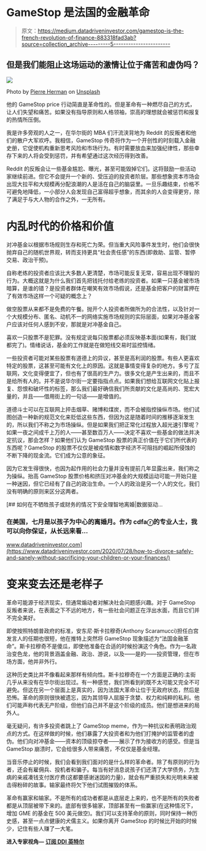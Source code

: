 # GameStop 是法国的金融革命

> 原文：<https://medium.datadriveninvestor.com/gamestop-is-the-french-revolution-of-finance-883318fad3ab?source=collection_archive---------5----------------------->

## 但是我们能阻止这场运动的激情让位于痛苦和虚伪吗？

![](img/feedc81eda95428649697d29fef1b624.png)

Photo by [Pierre Herman](https://unsplash.com/@lepipotron?utm_source=medium&utm_medium=referral) on [Unsplash](https://unsplash.com?utm_source=medium&utm_medium=referral)

他的 GameStop price 行动简直是革命性的。但是革命有一种燃尽自己的方式，让人们失望和痛苦。如果没有指导原则和人格领袖，崇高的理想就会被惩罚和报复的热情所压倒。

我是许多旁观的人之一，在华尔街的 MBA 们汗流浃背地为 Reddit 的反叛者和他们的散户大军欢呼。我相信，GameStop 传奇将作为一个开创性的时刻载入金融史册，它促使机构重新思考风险和市场行为。有时需要放血来加强纪律性，那些幸存下来的人将会受到惩罚，并有希望通过这次经历得到改善。

Reddit 的反叛会让一些基金尴尬、曝光，甚至可能毁掉它们。这将鼓励一些活动家继续前进。但它不会提升一个新的、受压迫的投资者阶层。那些想象资本市场会出现大拉平和大规模再分配浪潮的人是活在自己的脑袋里。一旦乐趣结束，价格不可避免地降低，一小部分人会发现自己富得超乎想象，而其余的人会变得更穷，除了满足于与大人物的合作之外，一无所有。

# 内乱时代的价格和价值

对冲基金以根据市场规则生存和死亡为荣。但当重大风险事件发生时，他们会很快抛弃自己的随机世界观，转而支持更具“社会责任感”的东西(即救助、监管、暂停交易、政治干预)。

自称老练的投资者应该比大多数人更清楚，市场可能反复无常，容易出现不理智的行为。大概这就是为什么我们首先把钱托付给老练的投资者。如果一只基金被市场暗算，是谁的错？是投资者群体在嘲笑有效市场假说，还是基金把客户的财富押在了有效市场这样一个可疑的概念上？

做空股票从来都不是免费的午餐。抛开个人投资者所做所为的合法性，以及针对一个大规模分布、匿名、动机不一的网络实施市场规则的实际层面，如果对冲基金客户应该对任何人感到不安，那就是对冲基金自己。

喜欢一只股票不是犯罪。没有规定说每只股票都必须反映基本面(如果有，我们就都完了)。情绪说话，基金的工作就是在做短线交易时监控情绪。

一些投资者可能对某些股票有道德上的异议，甚至是高利润的股票。有些人更喜欢特定的股票，这甚至可能有文化上的原因。这就是事情变得复杂的地方。多亏了互联网，文化变得便宜了，但也有了很高的生产力。很多文化是产生出来的，而且不是给所有人的。并不是说华尔街一定要指指点点。如果我们想给互联网文化贴上报复、怨恨和破坏性的标签，那么我们最好确信我们所贡献的文化是高尚的、宽宏大量的，并且——借用街上的一句话——是增值的。

道德斗士可以在互联网上抨击烟草、赌博和煤炭，而不会被指控操纵市场。他们试图创造一种新的规范文化来贬低这些东西，但因为这是随着时间的推移逐渐发生的，所以我们不称之为市场操纵。但是如果我们把正常化过程放入超光速引擎呢？如果一夜之间成千上万的人——甚至数百万人——决定不喜欢一些基金的做法并决定抗议，那会怎样？如果他们认为 GameStop 股票的真正价值在于它们所代表的东西呢？GameStop 的股票不仅仅是被疫情和数字经济不可阻挡的崛起所侵蚀的不断下降的现金流。它们成为公意的象征。

因为它发生得很快，也因为起作用的社会力量并没有提前几年显露出来，我们称之为操纵。抬高 GameStop 股票价格和挤压对冲基金的大规模运动可能一开始只是一种迷因，但它已经有了自己的政治生命。一个人的政治是另一个人的文化，我们没有明确的原则来区分这两者。

[](https://www.datadriveninvestor.com/2020/07/28/how-to-divorce-safely-and-sanely-without-sacrificing-your-children-or-your-finances/) [## 如何在不牺牲孩子或财务的情况下安全理智地离婚|数据驱动…

### 在美国，七月是以孩子为中心的离婚月。作为 cdfaⓡ的专业人士，我可以向你保证，从长远来看…

www.datadriveninvestor.com](https://www.datadriveninvestor.com/2020/07/28/how-to-divorce-safely-and-sanely-without-sacrificing-your-children-or-your-finances/) 

# 变来变去还是老样子

革命可能源于经济现实，但通常煽动者对解决社会问题感兴趣。对于 GameStop 反叛者来说，在表面之下不远的地方，有一些社会问题正在浮出水面，而且它们并不完全美好。

即使按照特朗普政府的标准，安东尼·斯卡拉穆奇(Anthony Scaramucci)担任白宫发言人的任期也很短，他在推特上突然将 GameStop 现象描述为“法国金融革命”。斯卡拉穆奇不是傻瓜，即使他准备在合适的时候扮演这个角色。作为一名政治变色龙，他的背景涵盖金融、政治、游说，以及——是的——投资管理，但在市场方面，他并非外行。

这种历史类比并不像看起来那样有倾向性。斯卡拉穆奇在一个方面是正确的:主街几乎从来没有在华尔街出现过。有一种感觉，我们所看到的既不太可能又完全不可避免。但这在另一个层面上是真实的，因为法国大革命让位于无政府状态，然后是恐怖。革命的原则很快被遗忘，因为其领导人屈服于贪婪、权力和纯粹的私利。他们可能声称代表无产阶级，但他们自己并不是这个阶级的成员。他们是想进来的局外人。

毫无疑问，有许多投资者跳上了 GameStop meme，作为一种抗议和表明政治观点的方式。在这样做的时候，他们暴露了大投资者和为他们打掩护的监管者的虚伪。他们向对冲基金——资本的顶级掠夺者——展示了作为接收方的感受。但是当 GameStop 崩溃时，它会给很多人带来痛苦，不仅仅是基金经理。

当音乐停止的时候，我们会看到我们面对的是什么样的革命者。除了有原则的行为者，还会有雇佣兵、投机者和骗子。每当有好消息说孩子们还清了大学债务，为生病的亲戚凑钱支付医疗费(这都要感谢迷因的力量)，就会有严重损失和光明未来被击得粉碎的故事。输家最终将欠下他们试图摧毁的体系。

革命有赢家和输家。不是所有的成功者都是从底层走上来的，也不是所有的失败者都是从顶层被带下来的。底部有很多输家，顶部甚至有一些赢家(在这种情况下，增加 GME 的基金在 500 美元做空)。我们可以支持革命的原则，同时保持一种历史感，甚至一点点健康的犬儒主义。如果你离开 GameStop 的时候比开始的时候少，记住有些人赚了一大笔。

**进入专家视角—** [**订阅 DDI 英特尔**](https://datadriveninvestor.com/ddi-intel)